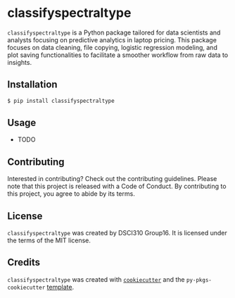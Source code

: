 # classifyspectraltype

`classifyspectraltype` is a Python package tailored for data scientists and analysts focusing on predictive analytics in laptop pricing. This package focuses on data cleaning, file copying, logistic regression modeling, and plot saving functionalities to facilitate a smoother workflow from raw data to insights.


## Installation

```bash
$ pip install classifyspectraltype
```

## Usage

- TODO

## Contributing

Interested in contributing? Check out the contributing guidelines. Please note that this project is released with a Code of Conduct. By contributing to this project, you agree to abide by its terms.

## License

`classifyspectraltype` was created by DSCI310 Group16. It is licensed under the terms of the MIT license.

## Credits

`classifyspectraltype` was created with [`cookiecutter`](https://cookiecutter.readthedocs.io/en/latest/) and the `py-pkgs-cookiecutter` [template](https://github.com/py-pkgs/py-pkgs-cookiecutter).

